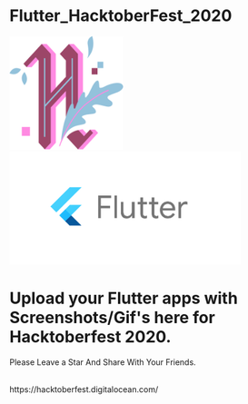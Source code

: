 # Flutter_HacktoberFest_2020
<img src="assets/h-dark-d1a5f262f5aa5936d3bc526365938d98f3946e669f6e2cd9ae1e7a848c57e351.svg" alt="hacktoberfest 2020" width="200px" height="200px"></img>
<img src="assets/flutter-logo-sharing.png" height="200px"></img>
<h1>Upload your Flutter apps with Screenshots/Gif's here for Hacktoberfest 2020.</h1>
<p>Please Leave a Star And Share With Your Friends.<p><br>
https://hacktoberfest.digitalocean.com/
